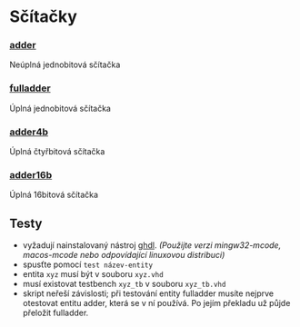 # Sčítačky

### [adder](./adder.vhd)

Neúplná jednobitová sčítačka

### [fulladder](./fulladder.vhd)

Úplná jednobitová sčítačka

### [adder4b](./adder4b.vhd)

Úplná čtyřbitová sčítačka

### [adder16b](./adder16b.vhd)

Úplná 16bitová sčítačka

## Testy

- vyžadují nainstalovaný nástroj [ghdl](https://github.com/ghdl/ghdl/releases). _(Použijte verzi mingw32-mcode, macos-mcode nebo odpovídající linuxovou distribuci)_
- spusťte pomocí `test název-entity`
- entita `xyz` musí být v souboru `xyz.vhd`
- musí existovat testbench `xyz_tb` v souboru `xyz_tb.vhd`
- skript neřeší závislosti; při testování entity fulladder musíte nejprve otestovat entitu adder, která se v ní používá. Po jejím překladu už půjde přeložit fulladder.
